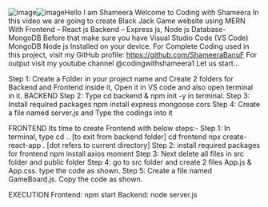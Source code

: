 ![image](https://github.com/user-attachments/assets/3f82b3e1-8524-487f-a7a1-36a834e48e17)![image](https://github.com/user-attachments/assets/128b3db1-907e-422e-9c85-24043edede68)Hello
I am Shameera
Welcome to Coding with Shameera
In this video we are going to create Black Jack Game website using MERN
With 
Frontend – React js
Backend – Express js, Node js
Database- MongoDB
Before that make sure you have
Visual Studio Code (VS Code)
MongoDB 
Node js
Installed on your device.
For Complete Coding used in this project, visit my GitHub profile: https://github.com/ShameeraBanuF
For output visit my youtube channel @codingwithshameera1
Let us start…

Step 1: Create a Folder in your project name and Create 2 folders for Backend and Frontend inside it, Open it in VS code and also open terminal in it.
BACKEND
Step 2: Type cd backend & npm init -y in terminal.
Step 3: Install required packages
	npm install express mongoose cors 
Step 4: Create a file named server.js and Type the codings into it

FRONTEND
Its time to create Frontend with below steps:-
Step 1: In terminal, type
	cd .. [to exit from backend folder]
	cd frontend
	npx create-react-app . [dot refers to current directory]
Step 2: install required packages for frontend
	npm install  axios moment
Step 3: Next delete all files in src folder and public folder
Step 4: go to src folder and create 2 files  App.js & App.css. type the code as shown.
Step 5: Create a file named GameBoard.js. Copy the code as shown.

EXECUTION
Frontend: npm start
Backend: node server.js

